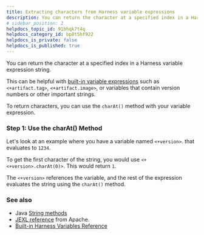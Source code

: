 ```yaml
---
title: Extracting characters from Harness variable expressions
description: You can return the character at a specified index in a Harness variable expression string. This can be helpful with built-in variable expressions such as <+artifact.tag> , <+artifact.image> , or vari…
# sidebar_position: 2
helpdocs_topic_id: 91bhqk7t4q
helpdocs_category_id: bp8t5hf922
helpdocs_is_private: false
helpdocs_is_published: true
---
```


You can return the character at a specified index in a Harness variable expression string.

This can be helpful with [built-in variable expressions](harness-variables.md) such as `<+artifact.tag>`, `<+artifact.image>`, or variables that contain version numbers or other important strings.

To return characters, you can use the `charAt()` method with your variable expression.

### Step 1: Use the charAt() Method

Let's look at an example where you have a variable named `<+version>`. that evaluates to `1234`.

To get the first character of the string, you would use `<+<+version>.charAt(0)>`. This would return `1`.

The `<+version>` references the variable, and the rest of the expression evaluates the string using the `charAt()` method.

### See also

* Java [String methods](https://docs.oracle.com/javase/8/docs/api/java/lang/String.html#method.summary)
* [JEXL reference](https://commons.apache.org/proper/commons-jexl/reference/syntax.html) from Apache.
* [Built-in Harness Variables Reference](harness-variables.md)

